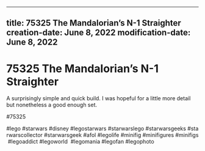 ----
title: 75325 The Mandalorian’s N-1 Straighter
creation-date: June 8, 2022
modification-date: June 8, 2022
----

# 75325 The Mandalorian’s N-1 Straighter

A surprisingly simple and quick build. I was hopeful for a little more detail but nonetheless a good enough set. 

#75325 
 
 
#lego #starwars #disney #legostarwars #starwarslego #starwarsgeeks #starwarscollector #starwarsgeek #afol #legolife #minifig #minifigures #minifigs #legoaddict #legoworld  #legomania #legofan #legophoto 

